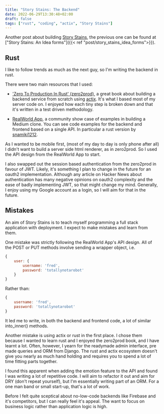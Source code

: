 ```yaml
---
title: "Story Stains: The Backend"
date: 2022-06-29T13:30:48+02:00
draft: false
tags: ["rust", "coding", "actix", "Story Stains"]
---
```


Another post about building [Story Stains](https://github.com/jacomago/storystains), the previous one can be found at ["Story Stains: An Idea forms"]({{< ref "post/story_stains_idea_forms">}}).

## Rust

I like to follow trends as much as the next guy, so I'm writing the backend in rust.

There were two main resources that I used:

- ['Zero To Production In Rust' (zero2prod)](https://www.zero2prod.com), a great book about building a backend service from scratch using [actix](https://actix.rs/). It's what I based most of my server code on. I enjoyed how each tiny step is broken down and that it's written in a test driven methodology.

- [RealWorld App](https://realworld-docs.netlify.app/), a community show case of examples in building a Medium clone. You can see code examples for the backend and frontend based on a single API. In particular a rust version by [snamiki1212](https://github.com/snamiki1212/realworld-v1-rust-actix-web-diesel).

As I wanted to be mobile first, (most of my day to day is only phone after all) I didn't want to build a server side html renderer, as in zero2prod. So I used the API design from the RealWorld App to start.

I also swapped out the session based authentication from the zero2prod in favour of JWT. Likely, it's something I plan to change in the future for an oauth2 implementation. Although any article on Hacker News about authentication has many negative opinions on oauth2 complexity and the ease of badly implementing JWT, so that might change my mind. Generally, I enjoy using my Google account as a login, so I will aim for that in the future.

## Mistakes

An aim of Story Stains is to teach myself programming a full stack application with deployment. I expect to make mistakes and learn from them.

One mistake was strictly following the RealWorld App's API design. All of the POST or PUT methods involve sending a wrapper object, i.e.

```javascript
{
    user: {
        username: 'fred',
        password: 'totallynotarobot'
    }
}
```

Rather than:

```javascript
{
    username: 'fred',
    password: 'totallynotarobot'
}
```

It led me to write, in both the backend and frontend code, a lot of similar into_inner() methods.

Another mistake is using actix or rust in the first place. I chose them because I wanted to learn rust and I enjoyed the zero2prod book, and I have learnt a lot. Often, however, I yearn for the readymade admin interface, pre made queries and ORM from Django. The rust and actix ecosystem doesn't give you nearly as much hand holding and requires you to spend a lot of time fitting parts together.

I found this apparent when adding the emotion feature to the API and found I was writing a lot of repetitive code. I will aim to refactor it out and aim for DRY (don't repeat yourself), but I'm essentially writing part of an ORM. For a one man band or small start-up, that's a lot of work. 

Before I felt quite sceptical about no-low-code backends like Firebase and it's competitors, but I can really feel it's appeal. The want to focus on business logic rather than application logic is high.
